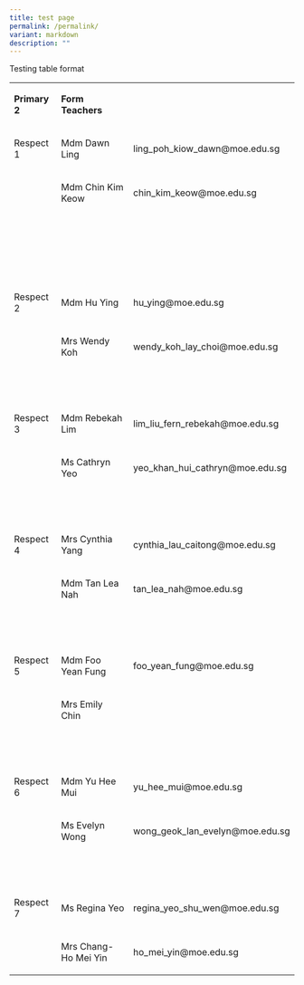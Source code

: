 ```yaml
---
title: test page
permalink: /permalink/
variant: markdown
description: ""
---
```

<p>Testing table format</p><p></p><table><tbody><tr><td rowspan="1" colspan="1"><p><strong>Primary 2</strong></p></td><td rowspan="1" colspan="1"><p><strong>Form Teachers</strong></p></td><td rowspan="1" colspan="1"><p><strong>&nbsp;</strong></p></td></tr><tr><td rowspan="1" colspan="1"><p>Respect 1</p></td><td rowspan="1" colspan="1"><p>Mdm Dawn Ling</p></td><td rowspan="1" colspan="1"><p><a rel="noopener noreferrer nofollow" target="_blank">ling_poh_kiow_dawn@moe.edu.sg</a></p></td></tr><tr><td rowspan="1" colspan="1"><p>&nbsp;</p></td><td rowspan="1" colspan="1"><p>Mdm Chin Kim Keow</p></td><td rowspan="1" colspan="1"><p><a rel="noopener noreferrer nofollow" target="_blank">chin_kim_keow@moe.edu.sg</a></p></td></tr><tr><td rowspan="1" colspan="1"><p>&nbsp;</p></td><td rowspan="1" colspan="1"><p>&nbsp;</p></td><td rowspan="1" colspan="1"><p>&nbsp;</p></td></tr><tr><td rowspan="1" colspan="1"><p>&nbsp;</p></td><td rowspan="1" colspan="1"><p>&nbsp;</p></td><td rowspan="1" colspan="1"><p>&nbsp;</p></td></tr><tr><td rowspan="1" colspan="1"><p>Respect 2</p></td><td rowspan="1" colspan="1"><p>Mdm Hu Ying</p></td><td rowspan="1" colspan="1"><p><a rel="noopener noreferrer nofollow" target="_blank">hu_ying@moe.edu.sg</a></p></td></tr><tr><td rowspan="1" colspan="1"><p>&nbsp;</p></td><td rowspan="1" colspan="1"><p>Mrs Wendy Koh</p></td><td rowspan="1" colspan="1"><p><a rel="noopener noreferrer nofollow" target="_blank">wendy_koh_lay_choi@moe.edu.sg</a></p></td></tr><tr><td rowspan="1" colspan="1"><p>&nbsp;</p></td><td rowspan="1" colspan="1"><p>&nbsp;</p></td><td rowspan="1" colspan="1"><p>&nbsp;</p></td></tr><tr><td rowspan="1" colspan="1"><p>Respect 3</p></td><td rowspan="1" colspan="1"><p>Mdm Rebekah Lim</p></td><td rowspan="1" colspan="1"><p><a rel="noopener noreferrer nofollow" target="_blank">lim_liu_fern_rebekah@moe.edu.sg</a></p></td></tr><tr><td rowspan="1" colspan="1"><p>&nbsp;</p></td><td rowspan="1" colspan="1"><p>Ms Cathryn Yeo</p></td><td rowspan="1" colspan="1"><p><a rel="noopener noreferrer nofollow" target="_blank">yeo_khan_hui_cathryn@moe.edu.sg</a></p></td></tr><tr><td rowspan="1" colspan="1"><p>&nbsp;</p></td><td rowspan="1" colspan="1"><p>&nbsp;</p></td><td rowspan="1" colspan="1"><p>&nbsp;</p></td></tr><tr><td rowspan="1" colspan="1"><p>Respect 4</p></td><td rowspan="1" colspan="1"><p>Mrs Cynthia Yang</p></td><td rowspan="1" colspan="1"><p><a rel="noopener noreferrer nofollow" target="_blank">cynthia_lau_caitong@moe.edu.sg</a></p></td></tr><tr><td rowspan="1" colspan="1"><p>&nbsp;</p></td><td rowspan="1" colspan="1"><p>Mdm Tan Lea Nah</p></td><td rowspan="1" colspan="1"><p><a rel="noopener noreferrer nofollow" target="_blank">tan_lea_nah@moe.edu.sg</a></p></td></tr><tr><td rowspan="1" colspan="1"><p>&nbsp;</p></td><td rowspan="1" colspan="1"><p>&nbsp;</p></td><td rowspan="1" colspan="1"><p>&nbsp;</p></td></tr><tr><td rowspan="1" colspan="1"><p>Respect 5</p></td><td rowspan="1" colspan="1"><p>Mdm Foo Yean Fung</p></td><td rowspan="1" colspan="1"><p><a rel="noopener noreferrer nofollow" target="_blank">foo_yean_fung@moe.edu.sg</a></p></td></tr><tr><td rowspan="1" colspan="1"><p>&nbsp;</p></td><td rowspan="1" colspan="1"><p>Mrs Emily Chin</p></td><td rowspan="1" colspan="1"><p>&nbsp;</p></td></tr><tr><td rowspan="1" colspan="1"><p>&nbsp;</p></td><td rowspan="1" colspan="1"><p>&nbsp;</p></td><td rowspan="1" colspan="1"><p>&nbsp;</p></td></tr><tr><td rowspan="1" colspan="1"><p>Respect 6</p></td><td rowspan="1" colspan="1"><p>Mdm Yu Hee Mui</p></td><td rowspan="1" colspan="1"><p><a rel="noopener noreferrer nofollow" target="_blank">yu_hee_mui@moe.edu.sg</a></p></td></tr><tr><td rowspan="1" colspan="1"><p>&nbsp;</p></td><td rowspan="1" colspan="1"><p>Ms Evelyn Wong</p></td><td rowspan="1" colspan="1"><p><a rel="noopener noreferrer nofollow" target="_blank">wong_geok_lan_evelyn@moe.edu.sg</a></p></td></tr><tr><td rowspan="1" colspan="1"><p>&nbsp;</p></td><td rowspan="1" colspan="1"><p>&nbsp;</p></td><td rowspan="1" colspan="1"><p>&nbsp;</p></td></tr><tr><td rowspan="1" colspan="1"><p>Respect 7</p></td><td rowspan="1" colspan="1"><p>Ms Regina Yeo</p></td><td rowspan="1" colspan="1"><p><a rel="noopener noreferrer nofollow" target="_blank">regina_yeo_shu_wen@moe.edu.sg</a></p></td></tr><tr><td rowspan="1" colspan="1"><p>&nbsp;</p></td><td rowspan="1" colspan="1"><p>Mrs Chang-Ho Mei Yin</p></td><td rowspan="1" colspan="1"><p><a rel="noopener noreferrer nofollow" target="_blank">ho_mei_yin@moe.edu.sg</a></p></td></tr></tbody></table><p></p>